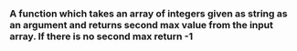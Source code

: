 ### A function which takes an array of integers given as string as an argument and returns second max value from the input array. If there is no second max return -1
